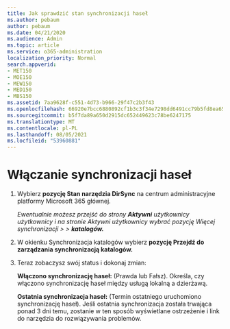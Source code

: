 ```yaml
---
title: Jak sprawdzić stan synchronizacji haseł
ms.author: pebaum
author: pebaum
ms.date: 04/21/2020
ms.audience: Admin
ms.topic: article
ms.service: o365-administration
localization_priority: Normal
search.appverid:
- MET150
- MOE150
- MEW150
- MED150
- MBS150
ms.assetid: 7aa9628f-c551-4d73-b966-29f47c2b3f43
ms.openlocfilehash: 66920e7bcc6880892cf1b3c3f34e7298dd6491cc79b5fd8ea6540ee10339f33e
ms.sourcegitcommit: b5f7da89a650d2915dc652449623c78be6247175
ms.translationtype: MT
ms.contentlocale: pl-PL
ms.lasthandoff: 08/05/2021
ms.locfileid: "53960881"
---
```

# <a name="enable-password-sync"></a>Włączanie synchronizacji haseł

1.  Wybierz **pozycję Stan narzędzia DirSync** na centrum administracyjne platformy Microsoft 365 głównej. 
    
     *Ewentualnie możesz przejść do strony **Aktywni** użytkownicy użytkownicy i na stronie Aktywni użytkownicy wybrać pozycję Więcej synchronizacji \>   \> **katalogów.*** 
    
2. W okienku Synchronizacja katalogów wybierz **pozycję Przejdź do zarządzania synchronizacją katalogów.** 
    
3. Teraz zobaczysz swój status i dokonaj zmian:
    
    **Włączono synchronizację haseł:** (Prawda lub Fałsz). Określa, czy włączono synchronizację haseł między usługą lokalną a dzierżawą. 
    
    **Ostatnia synchronizacja haseł:** (Termin ostatniego uruchomiono synchronizację haseł). Jeśli ostatnia synchronizacja została trwająca ponad 3 dni temu, zostanie w ten sposób wyświetlane ostrzeżenie i link do narzędzia do rozwiązywania problemów. 
    

